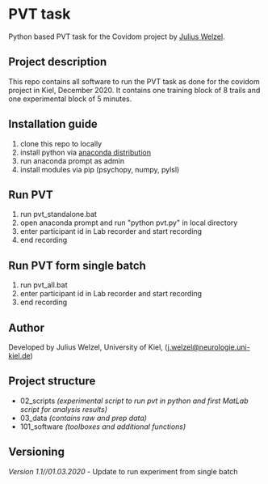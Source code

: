# PVT task
Python based PVT task for the Covidom project by [Julius Welzel](j.welzel@neurologie.uni-kiel.de).

## Project description
This repo contains all software to run the PVT task as done for the covidom project in Kiel, December 2020. It contains one training block of 8 trails and one experimental block of 5 minutes.<br>

## Installation guide
1. clone this repo to locally
2. install python via [anaconda distribution](https://www.anaconda.com/products/individual)
3. run anaconda prompt as admin
4. install modules via pip (psychopy, numpy, pylsl)

## Run PVT
1. run pvt_standalone.bat
2. open anaconda prompt and run "python pvt.py" in local directory
3. enter participant id in Lab recorder and start recording
4. end recording

## Run PVT form single batch
1. run pvt_all.bat
2. enter participant id in Lab recorder and start recording
3. end recording

## Author
Developed by Julius Welzel, University of Kiel, (j.welzel@neurologie.uni-kiel.de) <br>

## Project structure
* 02_scripts *(experimental script to run pvt in python and first MatLab script for analysis results)*
* 03_data *(contains raw and prep data)*
* 101_software *(toolboxes and additional functions)*

## Versioning
*Version 1.1//01.03.2020* - Update to run experiment from single batch
